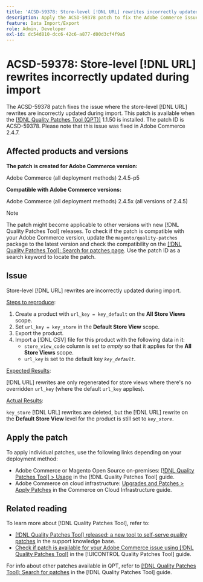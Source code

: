 ```yaml
---
title: 'ACSD-59378: Store-level [!DNL URL] rewrites incorrectly updated during import'
description: Apply the ACSD-59378 patch to fix the Adobe Commerce issue where store-level [!DNL URL] rewrites are incorrectly updated during import.
feature: Data Import/Export
role: Admin, Developer
exl-id: dc54d810-dcc6-42c6-a877-d00d3cf4f9a5
---
```

# ACSD-59378: Store-level [!DNL URL] rewrites incorrectly updated during import

The ACSD-59378 patch fixes the issue where the store-level [!DNL URL] rewrites are incorrectly updated during import. This patch is available when the [[!DNL Quality Patches Tool (QPT)]](https://experienceleague.adobe.com/en/docs/commerce-knowledge-base/kb/announcements/commerce-announcements/magento-quality-patches-released-new-tool-to-self-serve-quality-patches) 1.1.50 is installed. The patch ID is ACSD-59378. Please note that this issue was fixed in Adobe Commerce 2.4.7.

## Affected products and versions

**The patch is created for Adobe Commerce version:**

Adobe Commerce (all deployment methods) 2.4.5-p5

**Compatible with Adobe Commerce versions:**

Adobe Commerce (all deployment methods) 2.4.5x (all versions of 2.4.5)

>[!NOTE]
>
>The patch might become applicable to other versions with new [!DNL Quality Patches Tool] releases. To check if the patch is compatible with your Adobe Commerce version, update the `magento/quality-patches` package to the latest version and check the compatibility on the [[!DNL Quality Patches Tool]: Search for patches page](https://experienceleague.adobe.com/tools/commerce-quality-patches/index.html). Use the patch ID as a search keyword to locate the patch.

## Issue

Store-level [!DNL URL] rewrites are incorrectly updated during import.

<u>Steps to reproduce</u>:

1. Create a product with `url_key = key_default` on the **All Store Views** scope.
1. Set `url_key = key_store` in the **Default Store View** scope.
1. Export the product.
1. Import a [!DNL CSV] file for this product with the following data in it:
    * `store_view_code` column is set to *empty* so that it applies for the **All Store Views** scope.
    * `url_key` is set to the default key *`key_default`*.

<u>Expected Results</u>:

[!DNL URL] rewrites are only regenerated for store views where there's no overridden `url_key` (where the default `url_key` applies).

<u>Actual Results</u>:

`key_store` [!DNL URL] rewrites are deleted, but the [!DNL URL] rewrite on the **Default Store View** level for the product is still set to *`key_store`*.

## Apply the patch

To apply individual patches, use the following links depending on your deployment method:

* Adobe Commerce or Magento Open Source on-premises: [[!DNL Quality Patches Tool] > Usage](/help/tools/quality-patches-tool/usage.md) in the [!DNL Quality Patches Tool] guide.
* Adobe Commerce on cloud infrastructure: [Upgrades and Patches > Apply Patches](https://experienceleague.adobe.com/docs/commerce-cloud-service/user-guide/develop/upgrade/apply-patches.html) in the Commerce on Cloud Infrastructure guide.

## Related reading

To learn more about [!DNL Quality Patches Tool], refer to:

* [[!DNL Quality Patches Tool] released: a new tool to self-serve quality patches](https://experienceleague.adobe.com/en/docs/commerce-knowledge-base/kb/announcements/commerce-announcements/magento-quality-patches-released-new-tool-to-self-serve-quality-patches) in the support knowledge base.
* [Check if patch is available for your Adobe Commerce issue using [!DNL Quality Patches Tool]](/help/tools/quality-patches-tool/patches-available-in-qpt/check-patch-for-magento-issue-with-magento-quality-patches.md) in the [!UICONTROL Quality Patches Tool] guide.


For info about other patches available in QPT, refer to [[!DNL Quality Patches Tool]: Search for patches](https://experienceleague.adobe.com/tools/commerce-quality-patches/index.html) in the [!DNL Quality Patches Tool] guide.

